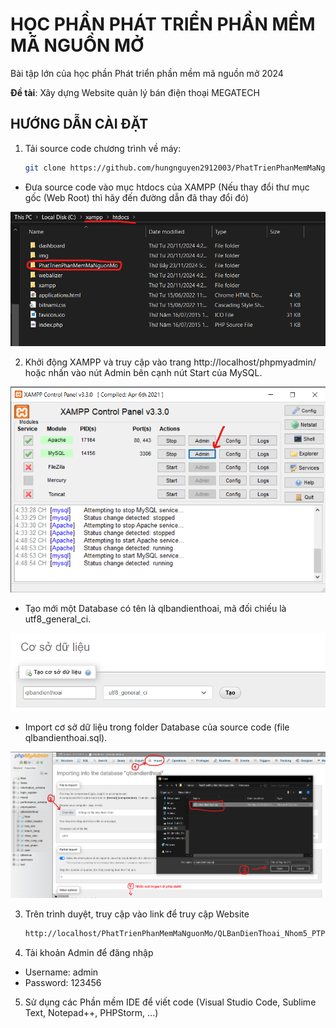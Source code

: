# HỌC PHẦN PHÁT TRIỂN PHẦN MỀM MÃ NGUỒN MỞ

Bài tập lớn của học phần Phát triển phần mềm mã nguồn mở 2024

**Đề tài**: Xây dựng Website quản lý bán điện thoại MEGATECH

## HƯỚNG DẪN CÀI ĐẶT

1. Tải source code chương trình về máy:
   
   ```bash
   git clone https://github.com/hungnguyen2912003/PhatTrienPhanMemMaNguonMo.git
   ```
- Đưa source code vào mục htdocs của XAMPP (Nếu thay đổi thư mục gốc (Web Root) thì hãy đến đường dẫn đã thay đổi đó)

<div align="center"> <img src="./img/screen4.png" /> </div>

2. Khởi động XAMPP và truy cập vào trang http://localhost/phpmyadmin/ hoặc nhấn vào nút Admin bên cạnh nút Start của MySQL.

<div align="center"> <img src="./img/screen1.png" /> </div>

- Tạo mới một Database có tên là qlbandienthoai, mã đối chiếu là utf8_general_ci.

<div align="center"> <img src="./img/screen2.png" /> </div>

- Import cơ sở dữ liệu trong folder Database của source code (file qlbandienthoai.sql).
  
<div align="center"> <img src="./img/screen3.png" /> </div>

3. Trên trình duyệt, truy cập vào link để truy cập Website

   ```bash
   http://localhost/PhatTrienPhanMemMaNguonMo/QLBanDienThoai_Nhom5_PTPMMNM_63CNTT2/admin/trangchu.php
   ```

4. Tài khoản Admin để đăng nhập
   
- Username: admin
- Password: 123456

5. Sử dụng các Phần mềm IDE để viết code (Visual Studio Code, Sublime Text, Notepad++, PHPStorm, ...)
